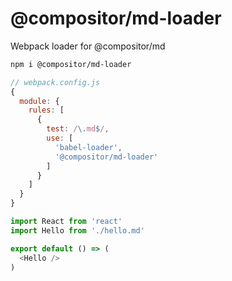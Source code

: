 
# @compositor/md-loader

Webpack loader for @compositor/md

```sh
npm i @compositor/md-loader
```

```js
// webpack.config.js
{
  module: {
    rules: [
      {
        test: /\.md$/,
        use: [
          'babel-loader',
          '@compositor/md-loader'
        ]
      }
    ]
  }
}
```

```js
import React from 'react'
import Hello from './hello.md'

export default () => (
  <Hello />
)
```
